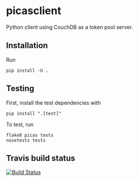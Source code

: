 picasclient
===========

Python client using CouchDB as a token pool server.

## Installation

Run
```
pip install -U .
```

## Testing

First, install the test dependencies with 
```
pip install ".[test]"
```
To test, run
```
flake8 picas tests
nosetests tests
```


## Travis build status

[![Build Status](https://travis-ci.org/sara-nl/picasclient.svg?branch=master)](https://travis-ci.org/sara-nl/picasclient)
